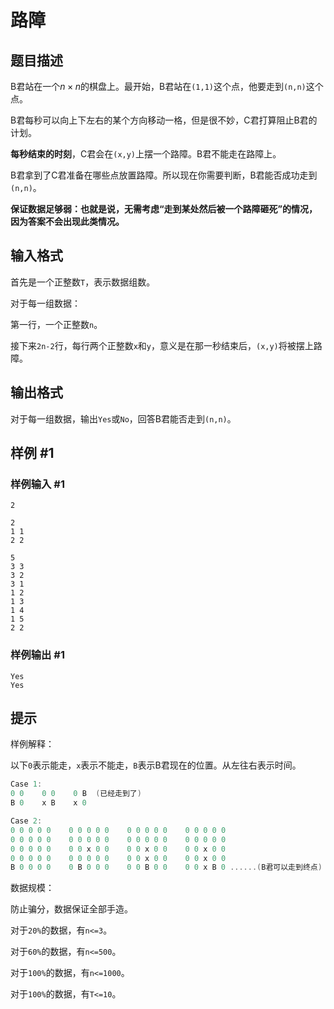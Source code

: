 # 路障

## 题目描述

B君站在一个$n\times n$的棋盘上。最开始，B君站在`(1,1)`这个点，他要走到`(n,n)`这个点。

B君每秒可以向上下左右的某个方向移动一格，但是很不妙，C君打算阻止B君的计划。

**每秒结束的时刻**，C君会在`(x,y)`上摆一个路障。B君不能走在路障上。


B君拿到了C君准备在哪些点放置路障。所以现在你需要判断，B君能否成功走到`(n,n)`。


**保证数据足够弱：也就是说，无需考虑“走到某处然后被一个路障砸死”的情况，因为答案不会出现此类情况。**


## 输入格式

首先是一个正整数`T`，表示数据组数。


对于每一组数据：

第一行，一个正整数`n`。

接下来`2n-2`行，每行两个正整数`x`和`y`，意义是在那一秒结束后，`(x,y)`将被摆上路障。


## 输出格式

对于每一组数据，输出`Yes`或`No`，回答B君能否走到`(n,n)`。


## 样例 #1

### 样例输入 #1
```
2

2
1 1
2 2

5
3 3
3 2
3 1
1 2
1 3
1 4
1 5
2 2
```

### 样例输出 #1

```
Yes
Yes
```

## 提示

样例解释：


以下`0`表示能走，`x`表示不能走，`B`表示B君现在的位置。从左往右表示时间。


```cpp
Case 1:
0 0    0 0    0 B  (已经走到了)
B 0    x B    x 0 
```



```cpp
Case 2:
0 0 0 0 0    0 0 0 0 0    0 0 0 0 0    0 0 0 0 0
0 0 0 0 0    0 0 0 0 0    0 0 0 0 0    0 0 0 0 0
0 0 0 0 0    0 0 x 0 0    0 0 x 0 0    0 0 x 0 0
0 0 0 0 0    0 0 0 0 0    0 0 x 0 0    0 0 x 0 0
B 0 0 0 0    0 B 0 0 0    0 0 B 0 0    0 0 x B 0 ......(B君可以走到终点)
```

数据规模：

防止骗分，数据保证全部手造。


对于`20%`的数据，有`n<=3`。

对于`60%`的数据，有`n<=500`。

对于`100%`的数据，有`n<=1000`。


对于`100%`的数据，有`T<=10`。

